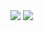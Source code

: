 <img src="github-readme-stats.vercel.app/api?username=rojashvh&&show_icons=true&title_color=ffffff&icon_color=7a1b17&text_color=7a1b17&bg_color=151515">
<img src= "[![Spotify](https://rojashvh.vercel.app/api/spotify)](https://open.spotify.com/user/wax4egrx81ykpzp4ywmjut3dl)">


